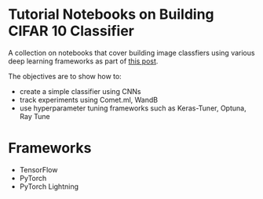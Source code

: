# Tutorial Notebooks on Building CIFAR 10 Classifier

A collection on notebooks that cover building image classfiers using various deep learning frameworks as part of [this post](https://www.katnoria.com/cifar10-notebooks/).

The objectives are to show how to:

- create a simple classifier using CNNs
- track experiments using Comet.ml, WandB
- use hyperparameter tuning frameworks such as Keras-Tuner, Optuna, Ray Tune


# Frameworks

- TensorFlow
- PyTorch
- PyTorch Lightning
